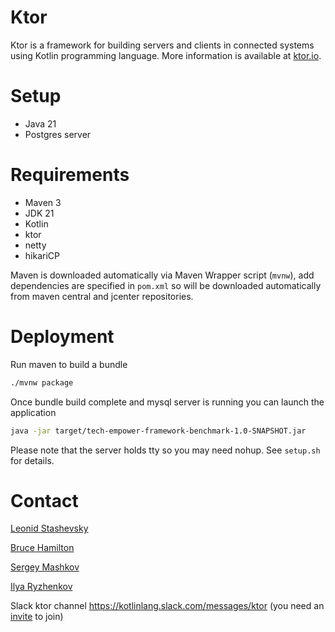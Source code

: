 # Ktor

Ktor is a framework for building servers and clients in connected systems using Kotlin programming language.
More information is available at [ktor.io](http://ktor.io). 

# Setup

* Java 21
* Postgres server

# Requirements

* Maven 3
* JDK 21
* Kotlin
* ktor
* netty 
* hikariCP

Maven is downloaded automatically via Maven Wrapper script (`mvnw`), add dependencies are specified in `pom.xml` so will be downloaded automatically from maven central and jcenter repositories.

# Deployment

Run maven to build a bundle

```bash
./mvnw package
```

Once bundle build complete and mysql server is running you can launch the application

```bash
java -jar target/tech-empower-framework-benchmark-1.0-SNAPSHOT.jar
```

Please note that the server holds tty so you may need nohup. See `setup.sh` for details.

# Contact

[Leonid Stashevsky](https://github.com/e5l)

[Bruce Hamilton](https://github.com/bjhham)

[Sergey Mashkov](https://github.com/cy6erGn0m)

[Ilya Ryzhenkov](https://github.com/orangy) 

Slack ktor channel https://kotlinlang.slack.com/messages/ktor (you need an [invite](http://slack.kotlinlang.org/) to join)


